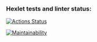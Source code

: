 ### Hexlet tests and linter status:
[![Actions Status](https://github.com/VasiliyAmelkin123/frontend-project-44/workflows/hexlet-check/badge.svg)](https://github.com/VasiliyAmelkin123/frontend-project-44/actions)

[![Maintainability](https://api.codeclimate.com/v1/badges/9f259ed4947e62666cc7/maintainability)](https://codeclimate.com/github/VasiliyAmelkin123/frontend-project-44/maintainability)

